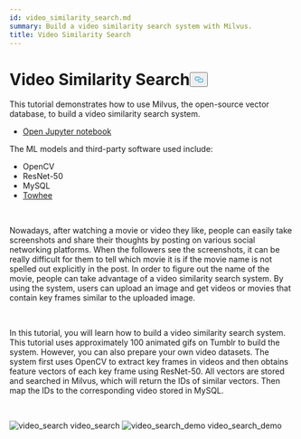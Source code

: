 ```yaml
---
id: video_similarity_search.md
summary: Build a video similarity search system with Milvus.
title: Video Similarity Search
---
```

<h1 id="Video-Similarity-Search" class="common-anchor-header">Video Similarity Search<button data-href="#Video-Similarity-Search" class="anchor-icon" translate="no">
      <svg translate="no"
        aria-hidden="true"
        focusable="false"
        height="20"
        version="1.1"
        viewBox="0 0 16 16"
        width="16"
      >
        <path
          fill="#0092E4"
          fill-rule="evenodd"
          d="M4 9h1v1H4c-1.5 0-3-1.69-3-3.5S2.55 3 4 3h4c1.45 0 3 1.69 3 3.5 0 1.41-.91 2.72-2 3.25V8.59c.58-.45 1-1.27 1-2.09C10 5.22 8.98 4 8 4H4c-.98 0-2 1.22-2 2.5S3 9 4 9zm9-3h-1v1h1c1 0 2 1.22 2 2.5S13.98 12 13 12H9c-.98 0-2-1.22-2-2.5 0-.83.42-1.64 1-2.09V6.25c-1.09.53-2 1.84-2 3.25C6 11.31 7.55 13 9 13h4c1.45 0 3-1.69 3-3.5S14.5 6 13 6z"
        ></path>
      </svg>
    </button></h1><p>This tutorial demonstrates how to use Milvus, the open-source vector database, to build a video similarity search system.</p>
<ul>
<li><a href="https://github.com/towhee-io/examples/tree/main/video/reverse_video_search">Open Jupyter notebook</a></li>
</ul>
<p>The ML models and third-party software used include:</p>
<ul>
<li>OpenCV</li>
<li>ResNet-50</li>
<li>MySQL</li>
<li><a href="https://towhee.io/">Towhee</a></li>
</ul>
<p><br/></p>
<p>Nowadays, after watching a movie or video they like, people can easily take screenshots and share their thoughts by posting on various social networking platforms. When the followers see the screenshots, it can be really difficult for them to tell which movie it is if the movie name is not spelled out explicitly in the post. In order to figure out the name of the movie, people can take advantage of a video similarity search system. By using the system, users can upload an image and get videos or movies that contain key frames similar to the uploaded image.</p>
<p><br/></p>
<p>In this tutorial, you will learn how to build a video similarity search system. This tutorial uses approximately 100 animated gifs on Tumblr to build the system. However, you can also prepare your own video datasets. The system first uses OpenCV to extract key frames in videos and then obtains feature vectors of each key frame using ResNet-50. All vectors are stored and searched in Milvus, which will return the IDs of similar vectors. Then map the IDs to the corresponding video stored in MySQL.</p>
<p><br/></p>
<p>
  <span class="img-wrapper">
    <img translate="no" src="/docs/v2.6.x/assets/video_search.png" alt="video_search" class="doc-image" id="video_search" />
    <span>video_search</span>
  </span>


  <span class="img-wrapper">
    <img translate="no" src="/docs/v2.6.x/assets/video_search_demo.gif" alt="video_search_demo" class="doc-image" id="video_search_demo" />
    <span>video_search_demo</span>
  </span>
</p>
